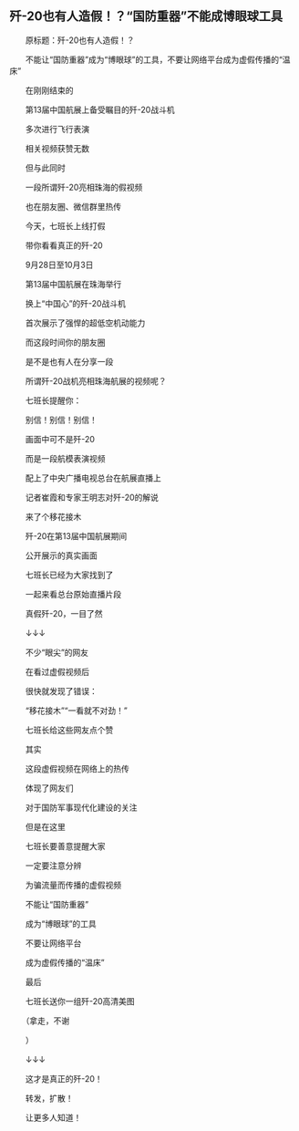 ## 歼-20也有人造假！？“国防重器”不能成博眼球工具
　　原标题：歼-20也有人造假！？

　　不能让“国防重器”成为“博眼球”的工具，不要让网络平台成为虚假传播的“温床”

　　在刚刚结束的

　　第13届中国航展上备受瞩目的歼-20战斗机

　　多次进行飞行表演

　　相关视频获赞无数

　　但与此同时

　　一段所谓歼-20亮相珠海的假视频

　　也在朋友圈、微信群里热传

　　今天，七班长上线打假

　　带你看看真正的歼-20

　　9月28日至10月3日

　　第13届中国航展在珠海举行

　　换上“中国心”的歼-20战斗机

　　首次展示了强悍的超低空机动能力

　　而这段时间你的朋友圈

　　是不是也有人在分享一段

　　所谓歼-20战机亮相珠海航展的视频呢？

　　七班长提醒你：

　　别信！别信！别信！

　　画面中可不是歼-20

　　而是一段航模表演视频

　　配上了中央广播电视总台在航展直播上

　　记者崔霞和专家王明志对歼-20的解说

　　来了个移花接木

　　歼-20在第13届中国航展期间

　　公开展示的真实画面

　　七班长已经为大家找到了

　　一起来看总台原始直播片段

　　真假歼-20，一目了然

　　↓↓↓

　　不少“眼尖”的网友

　　在看过虚假视频后

　　很快就发现了错误：

　　“移花接木”“一看就不对劲！”

　　七班长给这些网友点个赞

　　其实

　　这段虚假视频在网络上的热传

　　体现了网友们

　　对于国防军事现代化建设的关注

　　但是在这里

　　七班长要善意提醒大家

　　一定要注意分辨

　　为骗流量而传播的虚假视频

　　不能让“国防重器”

　　成为“博眼球”的工具

　　不要让网络平台

　　成为虚假传播的“温床”

　　最后

　　七班长送你一组歼-20高清美图

　　（拿走，不谢

　　）

　　↓↓↓

　　这才是真正的歼-20！

　　转发，扩散！

　　让更多人知道！

　　 


